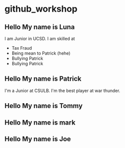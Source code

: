 # github_workshop

## Hello My name is Luna

I am Junior in UCSD. 
I am skilled at 
- Tax Fraud
- Being mean to Patrick (hehe)
- Bullying Patrick
- Bullying Patrick


## Hello My name is Patrick
I'm a Junior at CSULB.
I'm the best player at war thunder.






## Hello My name is Tommy







## Hello My name is mark







## Hello My name is Joe









